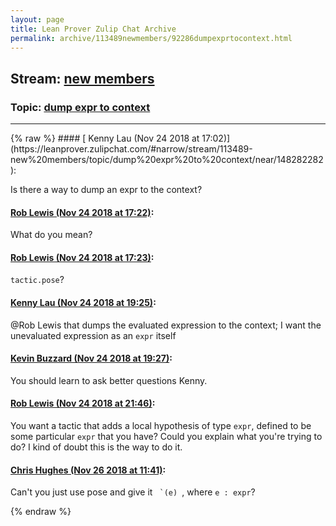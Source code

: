```yaml
---
layout: page
title: Lean Prover Zulip Chat Archive 
permalink: archive/113489newmembers/92286dumpexprtocontext.html
---
```


## Stream: [new members](https://leanprover-community.github.io/archive/113489newmembers/index.html)
### Topic: [dump expr to context](https://leanprover-community.github.io/archive/113489newmembers/92286dumpexprtocontext.html)

---

<base href="https://leanprover.zulipchat.com">
{% raw %}
#### [ Kenny Lau (Nov 24 2018 at 17:02)](https://leanprover.zulipchat.com/#narrow/stream/113489-new%20members/topic/dump%20expr%20to%20context/near/148282282):
<p>Is there a way to dump an expr to the context?</p>

#### [ Rob Lewis (Nov 24 2018 at 17:22)](https://leanprover.zulipchat.com/#narrow/stream/113489-new%20members/topic/dump%20expr%20to%20context/near/148282927):
<p>What do you mean?</p>

#### [ Rob Lewis (Nov 24 2018 at 17:23)](https://leanprover.zulipchat.com/#narrow/stream/113489-new%20members/topic/dump%20expr%20to%20context/near/148282942):
<p><code>tactic.pose</code>?</p>

#### [ Kenny Lau (Nov 24 2018 at 19:25)](https://leanprover.zulipchat.com/#narrow/stream/113489-new%20members/topic/dump%20expr%20to%20context/near/148286561):
<p><span class="user-mention" data-user-id="110596">@Rob Lewis</span> that dumps the evaluated expression to the context; I want the unevaluated expression as an <code>expr</code> itself</p>

#### [ Kevin Buzzard (Nov 24 2018 at 19:27)](https://leanprover.zulipchat.com/#narrow/stream/113489-new%20members/topic/dump%20expr%20to%20context/near/148286627):
<p>You should learn to ask better questions Kenny.</p>

#### [ Rob Lewis (Nov 24 2018 at 21:46)](https://leanprover.zulipchat.com/#narrow/stream/113489-new%20members/topic/dump%20expr%20to%20context/near/148290574):
<p>You want a tactic that adds a local hypothesis of type <code>expr</code>, defined to be some particular <code>expr</code> that you have? Could you explain what you're trying to do? I kind of doubt this is the way to do it.</p>

#### [ Chris Hughes (Nov 26 2018 at 11:41)](https://leanprover.zulipchat.com/#narrow/stream/113489-new%20members/topic/dump%20expr%20to%20context/near/148359542):
<p>Can't you just use pose and give it <code> `(e) </code>, where <code>e : expr</code>?</p>


{% endraw %}
